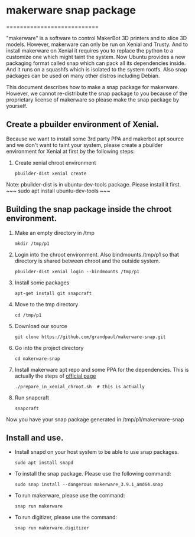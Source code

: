 # makerware snap package
===========================

"makerware" is a software to control MakerBot 3D printers and
to slice 3D models. However, makerware can only be run on Xenial
and Trusty. And to install makerware on Xenial it
requires you to replace the python to a customize one which
might taint the system. Now Ubuntu provides a new packaging format
called snap which can pack all its dependencies inside.
And it runs on a squashfs which is isolated
to the system rootfs. Also snap packages can be used on many
other distros including Debian.

This document describes how to make a snap package for makerware.
However, we cannot re-distribute the snap package to you because of
the proprietary license of makerware so please make the snap package
by yourself.

## Create a pbuilder environment of Xenial.

Because we want to install some 3rd party PPA and makerbot apt source and
we don't want to taint your system, please create a pbuilder
environment for Xenial at first by the following steps:

 1. Create xenial chroot environment

    ~~~
    pbuilder-dist xenial create
    ~~~

Note: pbuilder-dist is in ubuntu-dev-tools package. Please install it first.
    ~~~
    sudo apt install ubuntu-dev-tools
    ~~~

## Building the snap package inside the chroot environment.

 1. Make an empty directory in /tmp
    ~~~
    mkdir /tmp/p1
    ~~~
 
 2. Login into the chroot environment. Also bindmounts /tmp/p1 so that
    directory is shared between chroot and the outside system.
    ~~~
    pbuilder-dist xenial login --bindmounts /tmp/p1
    ~~~

 3. Install some packages
    ~~~
    apt-get install git snapcraft
    ~~~

 4. Move to the tmp directory
    ~~~
    cd /tmp/p1
    ~~~

 5. Download our source
    ~~~
    git clone https://github.com/grandpaul/makerware-snap.git
    ~~~
    
 6. Go into the project directory
    ~~~
    cd makerware-snap
    ~~~

 7. Install makerware apt repo and some PPA for the dependencies. This is
    actually the steps of
    [official page](https://support.makerbot.com/learn/makerbot-desktop-software/installation-and-setup/how-to-install-makerbot-desktop-for-linux_11262)
    ~~~
    ./prepare_in_xenial_chroot.sh  # this is actually
    ~~~

 8. Run snapcraft
    ~~~
    snapcraft
    ~~~

Now you have your snap package generated in /tmp/p1/makerware-snap

## Install and use.

 * Install snapd on your host system to be able to use snap packages.
    ~~~
    sudo apt install snapd
    ~~~

 * To install the snap package. Please use the following command:
    ~~~
    sudo snap install --dangerous makerware_3.9.1_amd64.snap
    ~~~

 * To run makerware, please use the command:
    ~~~
    snap run makerware
    ~~~

 * To run digitizer, please use the command:
    ~~~
    snap run makerware.digitizer
    ~~~
